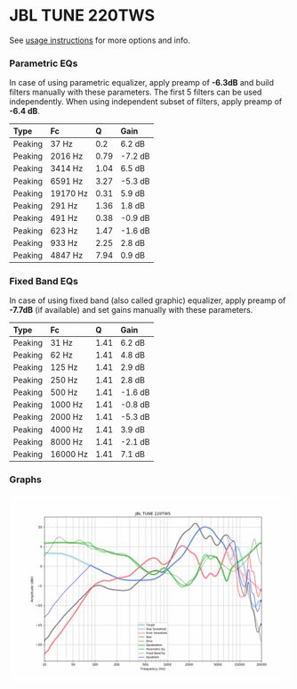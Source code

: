 # JBL TUNE 220TWS
See [usage instructions](https://github.com/jaakkopasanen/AutoEq#usage) for more options and info.

### Parametric EQs
In case of using parametric equalizer, apply preamp of **-6.3dB** and build filters manually
with these parameters. The first 5 filters can be used independently.
When using independent subset of filters, apply preamp of **-6.4 dB**.

| Type    | Fc       |    Q | Gain    |
|:--------|:---------|:-----|:--------|
| Peaking | 37 Hz    | 0.2  | 6.2 dB  |
| Peaking | 2016 Hz  | 0.79 | -7.2 dB |
| Peaking | 3414 Hz  | 1.04 | 6.5 dB  |
| Peaking | 6591 Hz  | 3.27 | -5.3 dB |
| Peaking | 19170 Hz | 0.31 | 5.9 dB  |
| Peaking | 291 Hz   | 1.36 | 1.8 dB  |
| Peaking | 491 Hz   | 0.38 | -0.9 dB |
| Peaking | 623 Hz   | 1.47 | -1.6 dB |
| Peaking | 933 Hz   | 2.25 | 2.8 dB  |
| Peaking | 4847 Hz  | 7.94 | 0.9 dB  |

### Fixed Band EQs
In case of using fixed band (also called graphic) equalizer, apply preamp of **-7.7dB**
(if available) and set gains manually with these parameters.

| Type    | Fc       |    Q | Gain    |
|:--------|:---------|:-----|:--------|
| Peaking | 31 Hz    | 1.41 | 6.2 dB  |
| Peaking | 62 Hz    | 1.41 | 4.8 dB  |
| Peaking | 125 Hz   | 1.41 | 2.9 dB  |
| Peaking | 250 Hz   | 1.41 | 2.8 dB  |
| Peaking | 500 Hz   | 1.41 | -1.6 dB |
| Peaking | 1000 Hz  | 1.41 | -0.8 dB |
| Peaking | 2000 Hz  | 1.41 | -5.3 dB |
| Peaking | 4000 Hz  | 1.41 | 3.9 dB  |
| Peaking | 8000 Hz  | 1.41 | -2.1 dB |
| Peaking | 16000 Hz | 1.41 | 7.1 dB  |

### Graphs
![](./JBL%20TUNE%20220TWS.png)